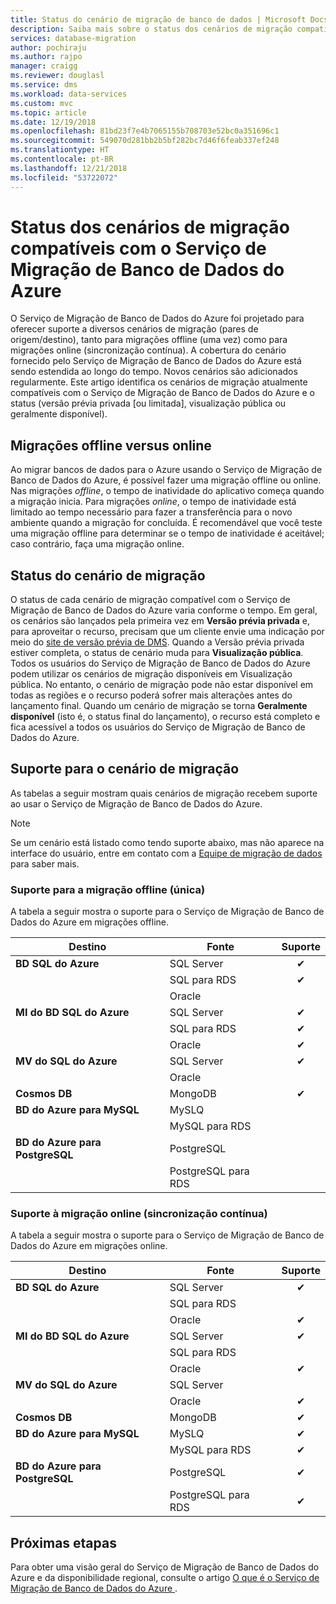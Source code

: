 ```yaml
---
title: Status do cenário de migração de banco de dados | Microsoft Docs
description: Saiba mais sobre o status dos cenários de migração compatíveis com o Serviço de Migração de Banco de Dados do Azure.
services: database-migration
author: pochiraju
ms.author: rajpo
manager: craigg
ms.reviewer: douglasl
ms.service: dms
ms.workload: data-services
ms.custom: mvc
ms.topic: article
ms.date: 12/19/2018
ms.openlocfilehash: 81bd23f7e4b7065155b708703e52bc0a351696c1
ms.sourcegitcommit: 549070d281bb2b5bf282bc7d46f6feab337ef248
ms.translationtype: HT
ms.contentlocale: pt-BR
ms.lasthandoff: 12/21/2018
ms.locfileid: "53722072"
---
```

# <a name="status-of-migration-scenarios-supported-by-the-azure-database-migration-service"></a>Status dos cenários de migração compatíveis com o Serviço de Migração de Banco de Dados do Azure
O Serviço de Migração de Banco de Dados do Azure foi projetado para oferecer suporte a diversos cenários de migração (pares de origem/destino), tanto para migrações offline (uma vez) como para migrações online (sincronização contínua). A cobertura do cenário fornecido pelo Serviço de Migração de Banco de Dados do Azure está sendo estendida ao longo do tempo. Novos cenários são adicionados regularmente. Este artigo identifica os cenários de migração atualmente compatíveis com o Serviço de Migração de Banco de Dados do Azure e o status (versão prévia privada [ou limitada], visualização pública ou geralmente disponível).

## <a name="offline-versus-online-migrations"></a>Migrações offline versus online
Ao migrar bancos de dados para o Azure usando o Serviço de Migração de Banco de Dados do Azure, é possível fazer uma migração offline ou online. Nas migrações *offline*, o tempo de inatividade do aplicativo começa quando a migração inicia. Para migrações *online*, o tempo de inatividade está limitado ao tempo necessário para fazer a transferência para o novo ambiente quando a migração for concluída. É recomendável que você teste uma migração offline para determinar se o tempo de inatividade é aceitável; caso contrário, faça uma migração online.

## <a name="migration-scenario-status"></a>Status do cenário de migração
O status de cada cenário de migração compatível com o Serviço de Migração de Banco de Dados do Azure varia conforme o tempo. Em geral, os cenários são lançados pela primeira vez em **Versão prévia privada** e, para aproveitar o recurso, precisam que um cliente envie uma indicação por meio do [site de versão prévia de DMS](https://aka.ms/dms-preview). Quando a Versão prévia privada estiver completa, o status de cenário muda para **Visualização pública**. Todos os usuários do Serviço de Migração de Banco de Dados do Azure podem utilizar os cenários de migração disponíveis em Visualização pública. No entanto, o cenário de migração pode não estar disponível em todas as regiões e o recurso poderá sofrer mais alterações antes do lançamento final. Quando um cenário de migração se torna **Geralmente disponível** (isto é, o status final do lançamento), o recurso está completo e fica acessível a todos os usuários do Serviço de Migração de Banco de Dados do Azure. 

## <a name="migration-scenario-support"></a>Suporte para o cenário de migração

As tabelas a seguir mostram quais cenários de migração recebem suporte ao usar o Serviço de Migração de Banco de Dados do Azure.

> [!NOTE]
> Se um cenário está listado como tendo suporte abaixo, mas não aparece na interface do usuário, entre em contato com a [Equipe de migração de dados](mailto:datamigrationteam@microsoft.com) para saber mais.

### <a name="offline-one-time-migration-support"></a>Suporte para a migração offline (única)
A tabela a seguir mostra o suporte para o Serviço de Migração de Banco de Dados do Azure em migrações offline.

| Destino  | Fonte | Suporte |
| ------------- | ------------- | :-------------: |
| **BD SQL do Azure**  | SQL Server | ✔ |
|   | SQL para RDS  |  ✔ |
|   | Oracle  |   |
| **MI do BD SQL do Azure**  | SQL Server  | ✔ |
|   | SQL para RDS  | ✔ |
|   | Oracle  | ✔  |
| **MV do SQL do Azure**  | SQL Server  | ✔ |
|   | Oracle  |   |
| **Cosmos DB**  | MongoDB  | ✔ |
| **BD do Azure para MySQL**  | MySLQ  |  |
|   | MySQL para RDS  |  |
| **BD do Azure para PostgreSQL**  | PostgreSQL |  |
|  | PostgreSQL para RDS  |  |

### <a name="online-continuous-sync-migration-support"></a>Suporte à migração online (sincronização contínua)
A tabela a seguir mostra o suporte para o Serviço de Migração de Banco de Dados do Azure em migrações online.

| Destino  | Fonte | Suporte |
| ------------- | ------------- | :-------------: |
| **BD SQL do Azure**  | SQL Server | ✔ |
|   | SQL para RDS  |   |
|   | Oracle  |  ✔ |
| **MI do BD SQL do Azure**  | SQL Server  | ✔ |
|   | SQL para RDS  |  |
|   | Oracle  | ✔  |
| **MV do SQL do Azure**  | SQL Server  |   |
|   | Oracle  | ✔  |
| **Cosmos DB**  | MongoDB  | ✔ |
| **BD do Azure para MySQL**  | MySLQ  | ✔ |
|   | MySQL para RDS  | ✔ |
| **BD do Azure para PostgreSQL**  | PostgreSQL | ✔ |
|  | PostgreSQL para RDS  | ✔ |

## <a name="next-steps"></a>Próximas etapas
Para obter uma visão geral do Serviço de Migração de Banco de Dados do Azure e da disponibilidade regional, consulte o artigo [ O que é o Serviço de Migração de Banco de Dados do Azure ](dms-overview.md). 
